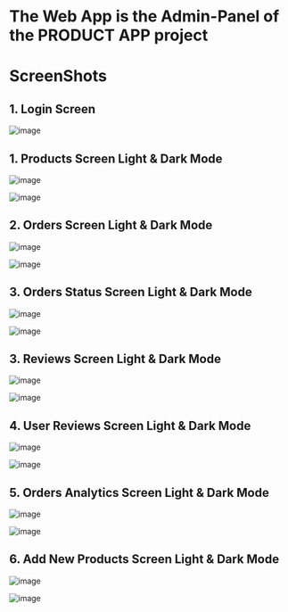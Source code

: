 # The Web App is the Admin-Panel of the PRODUCT APP project

## <h1>ScreenShots</h1>
<h2>1. Login Screen</h2>

![image](https://github.com/user-attachments/assets/327d1b0d-9cda-40f1-bbb2-dd7133a5e0ce)

<h2>1. Products Screen Light & Dark Mode</h2>

![image](https://github.com/user-attachments/assets/07e31a9a-469d-4735-8ec9-68068e63e8cc)

![image](https://github.com/user-attachments/assets/56c37be5-515f-4c5e-ad4c-16a0628c033a)

<h2>2. Orders Screen Light & Dark Mode</h2>

![image](https://github.com/user-attachments/assets/cb243385-e0bb-4bca-82e7-54c2d32c06ce)

![image](https://github.com/user-attachments/assets/afde9aaa-0f1f-4863-91d0-677052cad359)

<h2>3. Orders Status Screen Light & Dark Mode</h2>

![image](https://github.com/user-attachments/assets/9ad98b4f-46fb-4f1d-a987-6c744d7babb7)

![image](https://github.com/user-attachments/assets/531a0f52-2c4b-4481-8184-9da78576e6c1)

<h2>3. Reviews Screen Light & Dark Mode</h2>

![image](https://github.com/user-attachments/assets/14be76aa-8d66-47be-b5f0-19a98ed47adb)

![image](https://github.com/user-attachments/assets/949dcf16-044c-4b68-9cc5-5374aefc3484)

<h2>4. User Reviews Screen Light & Dark Mode</h2>

![image](https://github.com/user-attachments/assets/5e36e7c9-f481-434f-a9a5-483748f4e078)

![image](https://github.com/user-attachments/assets/3ba5f752-7ece-4ceb-8c17-d76dcfbe996a)

<h2>5. Orders Analytics Screen Light & Dark Mode</h2>

![image](https://github.com/user-attachments/assets/0e8d8a27-123f-4eae-be01-fea1b16bd07d)

![image](https://github.com/user-attachments/assets/397269fe-9701-4e1b-898a-c0a9cb53b365)

<h2>6. Add New Products Screen Light & Dark Mode</h2>

![image](https://github.com/user-attachments/assets/79934493-85b1-4c36-bac9-bf8d405a1430)

![image](https://github.com/user-attachments/assets/52086f8a-0420-4b75-9862-d1648707f878)

